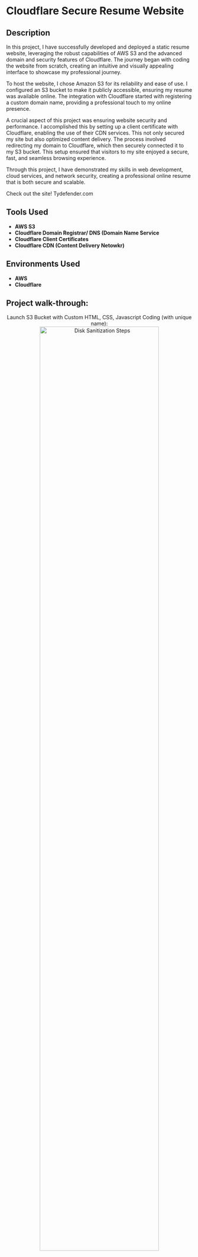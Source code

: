 # Cloudflare Secure Resume Website 

<h2>Description</h2>
In this project, I have successfully developed and deployed a static resume website, leveraging the robust capabilities of AWS S3 and the advanced domain and security features of Cloudflare. The journey began with coding the website from scratch, creating an intuitive and visually appealing interface to showcase my professional journey.

To host the website, I chose Amazon S3 for its reliability and ease of use. I configured an S3 bucket to make it publicly accessible, ensuring my resume was available online. The integration with Cloudflare started with registering a custom domain name, providing a professional touch to my online presence.

A crucial aspect of this project was ensuring website security and performance. I accomplished this by setting up a client certificate with Cloudflare, enabling the use of their CDN services. This not only secured my site but also optimized content delivery. The process involved redirecting my domain to Cloudflare, which then securely connected it to my S3 bucket. This setup ensured that visitors to my site enjoyed a secure, fast, and seamless browsing experience.

Through this project, I have demonstrated my skills in web development, cloud services, and network security, creating a professional online resume that is both secure and scalable.

Check out the site! Tydefender.com
<br />


<h2>Tools Used</h2>

- <b>AWS S3</b> 
- <b>Cloudflare Domain Registrar/ DNS (Domain Name Service</b>
- <b>Cloudflare Client Certificates</b>
- <b>Cloudflare CDN (Content Delivery Netowkr)</b>

<h2>Environments Used </h2>

- <b>AWS</b>
- <b>Cloudflare</b>

<h2>Project walk-through:</h2>

<p align="center">
Launch S3 Bucket with Custom HTML, CSS, Javascript Coding (with unique name): <br/>
<img src="https://i.imgur.com/8OpA5mZ.png" height="80%" width="80%" alt="Disk Sanitization Steps"/>
<br />
<br />
Create Domain Name with Cloudflare:  <br/>
<img src="https://i.imgur.com/FCvDdVZ.png" height="80%" width="80%" alt="Disk Sanitization Steps"/>
<br />
<br />
Change Name Servers to Direct to Cloudflare: <br/>
<img src="https://i.imgur.com/9KrQyVP.png" height="80%" width="80%" alt="Disk Sanitization Steps"/>
<br />
<br />
Use Cloudflare to get Client Certificate Securing Site:  <br/>
<img src="https://i.imgur.com/CWx5uJh.png" height="80%" width="80%" alt="Disk Sanitization Steps"/>
<br />
<br />
Redirect Traffic from Domain to CDN then Securly Connecting to Resume Site:  <br/>
<br />
<br />
Secure Site with Cloudflare:  <br/>
<img src="https://i.imgur.com/j4xqShb.png" height="80%" width="80%" alt="Disk Sanitization Steps"/>
<br />
<br />
</p>

<!--
 ```diff
- text in red
+ text in green
! text in orange
# text in gray
@@ text in purple (and bold)@@
```
--!>
